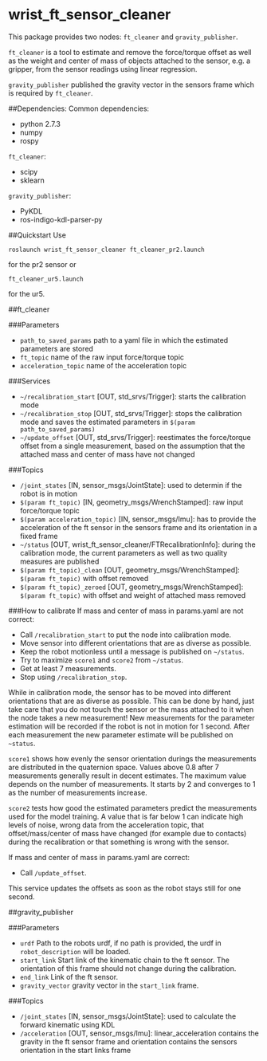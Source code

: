 # wrist_ft_sensor_cleaner
This package provides two nodes: ```ft_cleaner``` and ```gravity_publisher```.

```ft_cleaner``` is a tool to estimate and remove the force/torque offset as well as the weight and center of mass of objects attached to the sensor, 
e.g. a gripper, from the sensor readings using linear regression.

```gravity_publisher``` published the gravity vector in the sensors frame which is required by ```ft_cleaner```.

##Dependencies:
Common dependencies:
* python 2.7.3
* numpy
* rospy

```ft_cleaner```:
* scipy
* sklearn

```gravity_publisher```:
* PyKDL
* ros-indigo-kdl-parser-py

##Quickstart
Use 

```roslaunch wrist_ft_sensor_cleaner ft_cleaner_pr2.launch```

for the pr2 sensor or 

```ft_cleaner_ur5.launch```

for the ur5.

##ft_cleaner

###Parameters
* ```path_to_saved_params``` path to a yaml file in which the estimated parameters are stored
* ```ft_topic``` name of the raw input force/torque topic 
* ```acceleration_topic``` name of the acceleration topic

###Services
* ```~/recalibration_start``` [OUT, std_srvs/Trigger]: starts the calibration mode
* ```~/recalibration_stop``` [OUT, std_srvs/Trigger]: stops the calibration mode and saves the estimated parameters in ```$(param path_to_saved_params)```
* ```~/update_offset``` [OUT, std_srvs/Trigger]: reestimates the force/torque offset from a single measurement, based on the assumption that the attached mass and center of mass have not changed

###Topics
* ```/joint_states``` [IN, sensor_msgs/JointState]: used to determin if the robot is in motion
* ```$(param ft_topic)``` [IN, geometry_msgs/WrenchStamped]: raw input force/torque topic
* ```$(param acceleration_topic)``` [IN, sensor_msgs/Imu]: has to provide the acceleration of the ft sensor in the sensors frame and its orientation in a fixed frame
* ```~/status``` [OUT, wrist_ft_sensor_cleaner/FTRecalibrationInfo]: during the calibration mode, the current parameters as well as two quality measures are published
* ```$(param ft_topic)_clean``` [OUT, geometry_msgs/WrenchStamped]: ```$(param ft_topic)``` with offset removed
* ```$(param ft_topic)_zeroed``` [OUT, geometry_msgs/WrenchStamped]: ```$(param ft_topic)``` with offset and weight of attached mass removed

###How to calibrate
If mass and center of mass in params.yaml are not correct:
* Call ```/recalibration_start``` to put the node into calibration mode.
* Move sensor into different orientations that are as diverse as possible.
* Keep the robot motionless until a message is published on ```~/status```.
* Try to maximize ```score1``` and ```score2``` from ```~/status```.
* Get at least 7 measurements.
* Stop using ```/recalibration_stop```.

While in calibration mode, the sensor has to be moved into different orientations that are as diverse as possible. 
This can be done by hand, just take care that you do not touch the sensor or the mass attached to it when the node takes a new measurement!
New measurements for the parameter estimation will be recorded if the robot is not in motion for 1 second.
After each measurement the new parameter estimate will be published on ```~status```.

```score1``` shows how evenly the sensor orientation durings the measurements are distributed in the quaternion space.
Values above 0.8 after 7 measurements generally result in decent estimates. The maximum value depends on the number of measurements. 
It starts by 2 and converges to 1 as the number of measurements increase.

```score2``` tests how good the estimated parameters predict the measurements used for the model training.
A value that is far below 1 can indicate high levels of noise, wrong data from the acceleration topic, that offset/mass/center of mass 
have changed (for example due to contacts) during the recalibration or that something is wrong with the sensor.

If mass and center of mass in params.yaml are correct:
* Call ```/update_offset```.

This service updates the offsets as soon as the robot stays still for one second.

##gravity_publisher

###Parameters
* ```urdf``` Path to the robots urdf, if no path is provided, the urdf in ```robot_description``` will be loaded.
* ```start_link``` Start link of the kinematic chain to the ft sensor. The orientation of this frame should not change during the calibration.
* ```end_link``` Link of the ft sensor.
* ```gravity_vector``` gravity vector in the ```start_link``` frame.

###Topics
* ```/joint_states``` [IN, sensor_msgs/JointState]: used to calculate the forward kinematic using KDL
* ```/acceleration``` [OUT, sensor_msgs/Imu]: linear_acceleration contains the gravity in the ft sensor frame and orientation contains the sensors orientation in the start links frame


